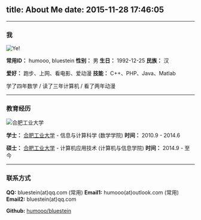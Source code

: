 title: About Me
date: 2015-11-28 17:46:05
---

---

### 我 ###

![][1]

**常用ID：** humooo, bluestein
**性别：** 男
**生日：** 1992-12-25
**民族：** 汉

**爱好：** 跑步、上网、看电影、爱动漫
**技能：** C++、PHP、Java、Matlab

<p>学了四年数学 / 读了三年计算机 / 看了两年动漫</p>

---

### 教育经历 ###

![][2]

**学士：** [合肥工业大学][3] - 信息与计算科学 (数学学院)
**时间：** 2010.9 - 2014.6

**硕士：** [合肥工业大学][3] - 计算机应用技术 (计算机与信息学院)
**时间：** 2014.9 - 至今

---

### 联系方式 ###

**QQ:** bluestein(at)qq.com (常用)
**Email1:** humooo(at)outlook.com (常用)
**Email2:** bluestein(at)qq.com

**Github:** [humooo/bluestein][4]

[1]: ../images/ye.jpg "Ye!"
[2]: ../images/hfut.png "合肥工业大学"
[3]: http://www.hfut.edu.cn/ch/ "合肥工业大学主页"
[4]: https://github.com/bluestein